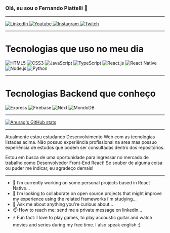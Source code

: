 ### Olá, eu sou o Fernando Piattelli 👋

------------------------------------------------------------------------------------------------------------------------------

<a href="https://www.linkedin.com/in/nandopiattelli/">
 <img alt="LinkedIn" src="https://img.shields.io/badge/LinkedIn-0077B5?style=for-the-badge&logo=linkedin&logoColor=white"/>
</a>

<a href="https://youtube.com/c/nandoxplay">
 <img alt="Youtube" src="https://img.shields.io/badge/YouTube-FF0000?style=for-the-badge&logo=youtube&logoColor=white"/>
</a>

<a href="https://instagram.com/sk_nandowl">
 <img alt="Instagram" src="https://img.shields.io/badge/Instagram-E4405F?style=for-the-badge&logo=instagram&logoColor=white"/>
</a>

<a href="https://twitch.tv/nandowl">
 <img alt="Twitch" src="https://img.shields.io/badge/Twitch-9146FF?style=for-the-badge&logo=twitch&logoColor=white"/>
</a>


----------------------------------------------------------------------------------------------------------------------------

# Tecnologias que uso no meu dia

<img alt="HTML5" src="https://img.shields.io/badge/HTML5-E34F26?style=for-the-badge&logo=html5&logoColor=white"/> <img alt="CSS3" src="https://img.shields.io/badge/CSS3-1572B6?style=for-the-badge&logo=css3&logoColor=white"/> <img alt="JavaScript" src="https://img.shields.io/badge/JavaScript-323330?style=for-the-badge&logo=javascript&logoColor=F7DF1E"/> <img alt="TypeScript" src="https://img.shields.io/badge/TypeScript-007ACC?style=for-the-badge&logo=typescript&logoColor=white"/> <img alt="React.js" src="https://img.shields.io/badge/React-20232A?style=for-the-badge&logo=react&logoColor=61DAFB"/> <img alt="React Native" src="https://img.shields.io/badge/React_Native-20232A?style=for-the-badge&logo=react&logoColor=61DAFB"/> <img alt="Node.js" src="https://img.shields.io/badge/Node.js-339933?style=for-the-badge&logo=nodedotjs&logoColor=white"/> <img alt="Python" src="https://img.shields.io/badge/Python-14354C?style=for-the-badge&logo=python&logoColor=white"/>

--------------------------------------------------------------------------------------------------------------------------

# Tecnologias Backend que conheço

<img alt="Express" src="https://img.shields.io/badge/Express.js-000000?style=for-the-badge&logo=express&logoColor=white"/> <img alt="Firebase" src="https://img.shields.io/badge/firebase-ffca28?style=for-the-badge&logo=firebase&logoColor=black"/> <img alt="Next" src="https://img.shields.io/badge/next.js-000000?style=for-the-badge&logo=nextdotjs&logoColor=white"/> <img alt="MondoDB" src="https://img.shields.io/badge/MongoDB-4EA94B?style=for-the-badge&logo=mongodb&logoColor=white"/> 

---------------------------------------------------------------------------------------------------------------------------

[![Anurag's GitHub stats](https://github-readme-stats.vercel.app/api?username=nandowl&theme=merko&show_icons=true&title_color=FFA500&icon_color=FFA500&border_color=FFA500)](https://github.com/anuraghazra/github-readme-stats)

---------------------------------------------------------------------------------------------------------------------------

Atualmente estou estudando Desenvolvimento Web com as tecnologias listadas acima.
Não possuo experiência profissional na area mas possuo experiência de estudos que podem ser consultadas dentro dos repositórios.

Estou em busca de uma oportunidade para ingressar no mercado de trabalho como Desenvolvedor Front-End React!
Se souber de alguma coisa ou puder me indicar, eu agradeço demais!

---------------------------------------------------------------------------------------------------------------------------

- 🔭 I’m currently working on some personal projects based in React Native...
- 👯 I’m looking to collaborate on open source projects that might improve my experience using the related frameworks i'm studying...
- 💬 Ask me about anything you're curious about...
- 📫 How to reach me: send me a private message on linkedin...
- ⚡ Fun fact: I love to play games, to play accoustic guitar and watch movies and series during my free time. I also speak english :)

